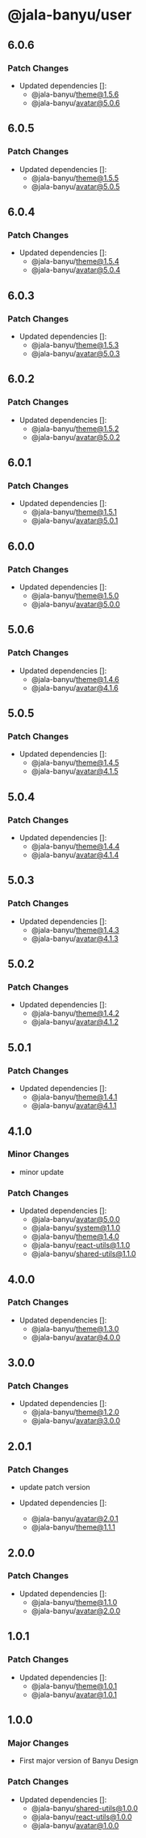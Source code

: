 # @jala-banyu/user

## 6.0.6

### Patch Changes

- Updated dependencies []:
  - @jala-banyu/theme@1.5.6
  - @jala-banyu/avatar@5.0.6

## 6.0.5

### Patch Changes

- Updated dependencies []:
  - @jala-banyu/theme@1.5.5
  - @jala-banyu/avatar@5.0.5

## 6.0.4

### Patch Changes

- Updated dependencies []:
  - @jala-banyu/theme@1.5.4
  - @jala-banyu/avatar@5.0.4

## 6.0.3

### Patch Changes

- Updated dependencies []:
  - @jala-banyu/theme@1.5.3
  - @jala-banyu/avatar@5.0.3

## 6.0.2

### Patch Changes

- Updated dependencies []:
  - @jala-banyu/theme@1.5.2
  - @jala-banyu/avatar@5.0.2

## 6.0.1

### Patch Changes

- Updated dependencies []:
  - @jala-banyu/theme@1.5.1
  - @jala-banyu/avatar@5.0.1

## 6.0.0

### Patch Changes

- Updated dependencies []:
  - @jala-banyu/theme@1.5.0
  - @jala-banyu/avatar@5.0.0

## 5.0.6

### Patch Changes

- Updated dependencies []:
  - @jala-banyu/theme@1.4.6
  - @jala-banyu/avatar@4.1.6

## 5.0.5

### Patch Changes

- Updated dependencies []:
  - @jala-banyu/theme@1.4.5
  - @jala-banyu/avatar@4.1.5

## 5.0.4

### Patch Changes

- Updated dependencies []:
  - @jala-banyu/theme@1.4.4
  - @jala-banyu/avatar@4.1.4

## 5.0.3

### Patch Changes

- Updated dependencies []:
  - @jala-banyu/theme@1.4.3
  - @jala-banyu/avatar@4.1.3

## 5.0.2

### Patch Changes

- Updated dependencies []:
  - @jala-banyu/theme@1.4.2
  - @jala-banyu/avatar@4.1.2

## 5.0.1

### Patch Changes

- Updated dependencies []:
  - @jala-banyu/theme@1.4.1
  - @jala-banyu/avatar@4.1.1

## 4.1.0

### Minor Changes

- minor update

### Patch Changes

- Updated dependencies []:
  - @jala-banyu/avatar@5.0.0
  - @jala-banyu/system@1.1.0
  - @jala-banyu/theme@1.4.0
  - @jala-banyu/react-utils@1.1.0
  - @jala-banyu/shared-utils@1.1.0

## 4.0.0

### Patch Changes

- Updated dependencies []:
  - @jala-banyu/theme@1.3.0
  - @jala-banyu/avatar@4.0.0

## 3.0.0

### Patch Changes

- Updated dependencies []:
  - @jala-banyu/theme@1.2.0
  - @jala-banyu/avatar@3.0.0

## 2.0.1

### Patch Changes

- update patch version

- Updated dependencies []:
  - @jala-banyu/avatar@2.0.1
  - @jala-banyu/theme@1.1.1

## 2.0.0

### Patch Changes

- Updated dependencies []:
  - @jala-banyu/theme@1.1.0
  - @jala-banyu/avatar@2.0.0

## 1.0.1

### Patch Changes

- Updated dependencies []:
  - @jala-banyu/theme@1.0.1
  - @jala-banyu/avatar@1.0.1

## 1.0.0

### Major Changes

- First major version of Banyu Design

### Patch Changes

- Updated dependencies []:
  - @jala-banyu/shared-utils@1.0.0
  - @jala-banyu/react-utils@1.0.0
  - @jala-banyu/avatar@1.0.0
